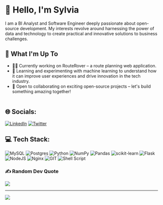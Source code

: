 # 👋 Hello, I'm Sylvia

I am a BI Analyst and Software Engineer deeply passionate about open-source development. My interests revolve around harnessing the power of data and technology to create practical and innovative solutions to business challenges.<br>

## 🔧 What I'm Up To

- 👨‍💻 Currently working on RouteRover – a route planning web application.<br>
- 🌱 Learning and experimenting with machine learning to understand how it can improve user experiences and drive innovation in the tech industry.<br>
- 👥 Open to collaborating on exciting open-source projects – let's build something amazing together!<br><br>


## 🌐 Socials:
[![LinkedIn](https://img.shields.io/badge/LinkedIn-%230077B5.svg?logo=linkedin&logoColor=white)](https://linkedin.com/in/sotieno) [![Twitter](https://img.shields.io/badge/Twitter-%231DA1F2.svg?logo=Twitter&logoColor=white)](https://twitter.com/sotienos) 

## 💻 Tech Stack:
![MySQL](https://img.shields.io/badge/mysql-%2300000f.svg?style=plastic&logo=mysql&logoColor=white) ![Postgres](https://img.shields.io/badge/postgres-%23316192.svg?style=plastic&logo=postgresql&logoColor=white) ![Python](https://img.shields.io/badge/python-3670A0?style=plastic&logo=python&logoColor=ffdd54) ![NumPy](https://img.shields.io/badge/numpy-%23013243.svg?style=plastic&logo=numpy&logoColor=white) ![Pandas](https://img.shields.io/badge/pandas-%23150458.svg?style=plastic&logo=pandas&logoColor=white) ![scikit-learn](https://img.shields.io/badge/scikit--learn-%23F7931E.svg?style=plastic&logo=scikit-learn&logoColor=white) ![Flask](https://img.shields.io/badge/flask-%23000.svg?style=plastic&logo=flask&logoColor=white) ![NodeJS](https://img.shields.io/badge/node.js-6DA55F?style=plastic&logo=node.js&logoColor=white) ![Nginx](https://img.shields.io/badge/nginx-%23009639.svg?style=plastic&logo=nginx&logoColor=white) ![GIT](https://img.shields.io/badge/Git-fc6d26?style=plastic&logo=git&logoColor=white) ![Shell Script](https://img.shields.io/badge/shell_script-%23121011.svg?style=plastic&logo=gnu-bash&logoColor=white)

### ✍️ Random Dev Quote
![](https://quotes-github-readme.vercel.app/api?type=horizontal&theme=radical)

---
[![](https://visitcount.itsvg.in/api?id=sotieno&icon=0&color=12)](https://visitcount.itsvg.in)

